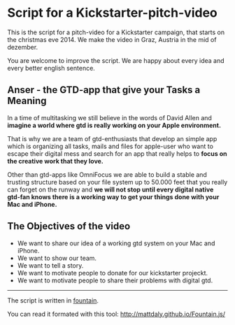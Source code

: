 Script for a Kickstarter-pitch-video
====================================

This is the script for a pitch-video for a Kickstarter campaign, that starts on the christmas eve 2014.
We make the video in Graz, Austria in the mid of dezember.

You are welcome to improve the script.
We are happy about every idea and every better english sentence.

Anser - the GTD-app that give your Tasks a Meaning
--------------------------------------------------

In a time of multitasking we still believe in the words of David Allen and **imagine a world where gtd is really working on your Apple environment.**

That is why we are a team of gtd-enthusiasts that develop an simple app which is organizing all tasks, mails and files for apple-user who want to escape their digital mess and search for an app that really helps to **focus on the creative work that they love.**

Other than gtd-apps like OmniFocus we are able to build a stable and trusting structure based on your file system up to 50.000 feet  that you really can forget on the runway and **we will not stop until every digital native gtd-fan knows there is a working way to get your things done with your Mac and iPhone.**

The Objectives of the video
---------------------------

- We want to share our idea of a working gtd system on your Mac and iPhone.
- We want to show our team.
- We want to tell a story.
- We want to motivate people to donate for our kickstarter projeckt.
- We want to motivate people to share their problems with digital gtd.

--------------------------------------


The script is written in [fountain](http://fountain.io).

You can read it formated with this tool: <http://mattdaly.github.io/Fountain.js/>




